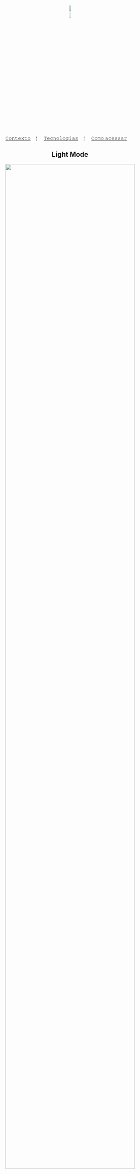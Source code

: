 <h1 align="center">
  <img src="https://i.ibb.co/4KDWqsf/Logo-Warrior.png" width="10%" />

</h1>

<p align="center">
  <a href="#contexto-">𝙲𝚘𝚗𝚝𝚎𝚡𝚝𝚘</a>&nbsp;&nbsp;&nbsp;┋&nbsp;&nbsp;&nbsp;
  <a href="#tecnologias-%EF%B8%8F">𝚃𝚎𝚌𝚗𝚘𝚕𝚘𝚐𝚒𝚊𝚜</a>&nbsp;&nbsp;&nbsp;┋&nbsp;&nbsp;&nbsp;
  <a href="#como-acessar-">𝙲𝚘𝚖𝚘 𝚊𝚌𝚎𝚜𝚜𝚊𝚛</a>&nbsp;&nbsp;&nbsp;&nbsp;&nbsp;&nbsp;

</p>

<div align="center">
<h2>Light Mode</h2>
<img src="https://i.ibb.co/LtLcHQq/light-Mode.jpg" width="90%" />
<h2>Dark Mode</h2>
<img src="https://i.ibb.co/5rNdZHH/darkMode.jpg" width="90%" />
</div>

## Contexto 📝

O portfólio é uma forma de apresentação interativas e envolventes. Mostrando cada projeto, demonstrando o compromisso em criar experiências digitais. Permitindo explorar um pouco dos meus trabalhos de criações que refletem minha jornada como desenvolvedor front-end.

## Tecnologias 🖥️

Utilizando as bases de **HTML**, **CSS** e **JavaScript**, este projeto foi concebido para estabelecer uma estrutura robusta, estilo visual cativante e animações envolventes. Essas melhorias elevam a experiência do usuário, proporcionando uma navegação interativa, resultando em uma experiência agradável.

## Como acessar 🚪🚶

O projeto foi hospedado no GitHub Pages, ao clicar no link <a href="https://skitttz.github.io/portfolio-cv/"> skitttz.github.io/portfolio-cv/</a> você será redirecionado para uma previa nessa mesma **aba**.
